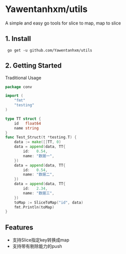 # Yawentanhxm/utils
A simple and easy go tools for slice to map, map to slice

## 1. Install
```shell
 go get -u github.com/Yawentanhxm/utils
```
  

## 2. Getting Started
Traditional Usage
```go
package conv

import (
	"fmt"
	"testing"
)

type TT struct {
	id   float64
	name string
}
func Test_Struct(t *testing.T) {
	data := make([]TT, 0)
	data = append(data, TT{
		id:   0.54,
		name: "数据一",
	})
	data = append(data, TT{
		id:   0.54,
		name: "数据二",
	})
	data = append(data, TT{
		id:   2.34,
		name: "数据三",
	})
	toMap := SliceToMap("id", data)
	fmt.Println(toMap)
}
```

## Features

* 支持Slice指定key转换成map
* 支持带有剔除能力的push